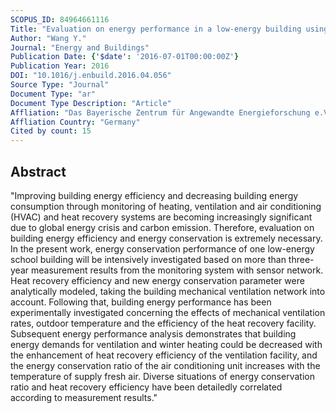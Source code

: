 ```yaml
---
SCOPUS_ID: 84964661116
Title: "Evaluation on energy performance in a low-energy building using new energy conservation index based on monitoring measurement system with sensor network"
Author: "Wang Y."
Journal: "Energy and Buildings"
Publication Date: {'$date': '2016-07-01T00:00:00Z'}
Publication Year: 2016
DOI: "10.1016/j.enbuild.2016.04.056"
Source Type: "Journal"
Document Type: "ar"
Document Type Description: "Article"
Affliation: "Das Bayerische Zentrum für Angewandte Energieforschung e.V."
Affliation Country: "Germany"
Cited by count: 15
---
```


## Abstract
"Improving building energy efficiency and decreasing building energy consumption through monitoring of heating, ventilation and air conditioning (HVAC) and heat recovery systems are becoming increasingly significant due to global energy crisis and carbon emission. Therefore, evaluation on building energy efficiency and energy conservation is extremely necessary. In the present work, energy conservation performance of one low-energy school building will be intensively investigated based on more than three-year measurement results from the monitoring system with sensor network. Heat recovery efficiency and new energy conservation parameter were analytically modeled, taking the building mechanical ventilation network into account. Following that, building energy performance has been experimentally investigated concerning the effects of mechanical ventilation rates, outdoor temperature and the efficiency of the heat recovery facility. Subsequent energy performance analysis demonstrates that building energy demands for ventilation and winter heating could be decreased with the enhancement of heat recovery efficiency of the ventilation facility, and the energy conservation ratio of the air conditioning unit increases with the temperature of supply fresh air. Diverse situations of energy conservation ratio and heat recovery efficiency have been detailedly correlated according to measurement results."
